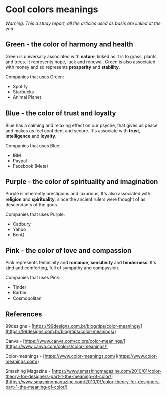 # Cool colors meanings

_Warning: This a study report, all the articles used as basis are linked at the end._

## Green - the color of harmony and health

Green is universally associated with **nature**, linked as it is to grass, plants and trees. It represents hope, luck and renewal. Green is also associated with money and so represents **prosperity** and **stability**.

Companies that uses Green:

- Spotify
- Starbucks
- Animal Planet

## Blue - the color of trust and loyalty

Blue has a calming and relaxing effect on our psyche, that gives us peace and makes us feel confident and secure. It's associate with **trust**, **intelligence** and **loyalty**.

Companies that uses Blue:

- IBM
- Paypal
- Facebook (Meta)

## Purple - the color of spirituality and imagination

Purple is inherently prestigious and luxurious, It's also associated with **religion** and **spirituality**, since the ancient rulers were thought of as descendants of the gods.

Companies that uses Purple:

- Cadbury
- Yahoo
- BenQ

## Pink - the color of love and compassion

Pink represents femininity and **romance**, **sensitivity** and **tenderness**. It's kind and comforting, full of sympathy and compassion.

Companies that uses Pink:

- Tinder
- Barbie
- Cosmopolitan

## References

99designs - [https://99designs.com.br/blog/tips/color-meanings/](https://99designs.com.br/blog/tips/color-meanings/)

Canva - [https://www.canva.com/colors/color-meanings/](https://www.canva.com/colors/color-meanings/)

Color-meanings - [https://www.color-meanings.com/](https://www.color-meanings.com/)

Smashing Magazine - [https://www.smashingmagazine.com/2010/01/color-theory-for-designers-part-1-the-meaning-of-color/](https://www.smashingmagazine.com/2010/01/color-theory-for-designers-part-1-the-meaning-of-color/)
